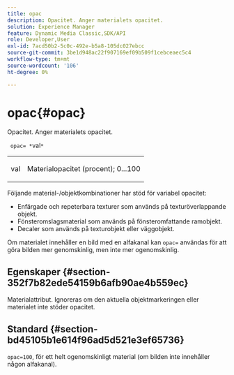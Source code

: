 ```yaml
---
title: opac
description: Opacitet. Anger materialets opacitet.
solution: Experience Manager
feature: Dynamic Media Classic,SDK/API
role: Developer,User
exl-id: 7acd50b2-5c0c-492e-b5a8-105dc027ebcc
source-git-commit: 3be1d948ac22f907169ef09b509f1cebceaec5c4
workflow-type: tm+mt
source-wordcount: '106'
ht-degree: 0%

---
```


# opac{#opac}

Opacitet. Anger materialets opacitet.

` opac= *`val`*`

<table id="simpletable_6AB8CD75F526469FBC9FEAE049792EF2"> 
 <tr class="strow"> 
  <td class="stentry"> <p> <span class="varname"> val </span> </p> </td> 
  <td class="stentry"> <p>Materialopacitet (procent); 0...100 </p> </td> 
 </tr> 
</table>

Följande material-/objektkombinationer har stöd för variabel opacitet:

* Enfärgade och repeterbara texturer som används på texturöverlappande objekt.
* Fönsteromslagsmaterial som används på fönsteromfattande ramobjekt.
* Decaler som används på texturobjekt eller väggobjekt.

Om materialet innehåller en bild med en alfakanal kan `opac=` användas för att göra bilden mer genomskinlig, men inte mer ogenomskinlig.

## Egenskaper {#section-352f7b82ede54159b6afb90ae4b559ec}

Materialattribut. Ignoreras om den aktuella objektmarkeringen eller materialet inte stöder opacitet.

## Standard {#section-bd45105b1e614f96ad5d521e3ef65736}

`opac=100`, för ett helt ogenomskinligt material (om bilden inte innehåller någon alfakanal).
